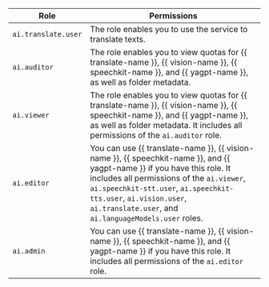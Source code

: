 | Role | Permissions |
----- | -----
| `ai.translate.user` | The role enables you to use the service to translate texts. |
| `ai.auditor` | The role enables you to view quotas for {{ translate-name }}, {{ vision-name }}, {{ speechkit-name }}, and {{ yagpt-name }}, as well as folder metadata. |
| `ai.viewer` | The role enables you to view quotas for {{ translate-name }}, {{ vision-name }}, {{ speechkit-name }}, and {{ yagpt-name }}, as well as folder metadata. It includes all permissions of the `ai.auditor` role. |
| `ai.editor` | You can use {{ translate-name }}, {{ vision-name }}, {{ speechkit-name }}, and {{ yagpt-name }} if you have this role. It includes all permissions of the `ai.viewer`, `ai.speechkit-stt.user`, `ai.speechkit-tts.user`, `ai.vision.user`, `ai.translate.user`, and `ai.languageModels.user` roles. |
| `ai.admin` | You can use {{ translate-name }}, {{ vision-name }}, {{ speechkit-name }}, and {{ yagpt-name }} if you have this role. It includes all permissions of the `ai.editor` role. |